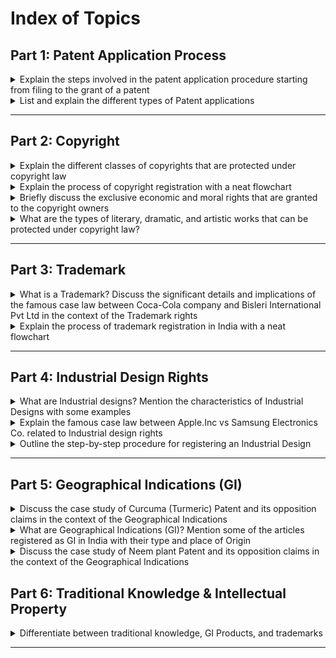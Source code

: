 # **Index of Topics**

## **Part 1: Patent Application Process**  

<details>
  <summary>Explain the steps involved in the patent application procedure starting from filing to the grant of a patent</summary>

![Image](img/PA.jpg)

## **Steps in the Patent Application Process**

### 1. **Prior Art Search**
   - Conduct a **prior art search** to ensure the invention meets patentability criteria:
     - **Novelty**: The invention is new and not disclosed in prior patents or publications.
     - **Inventiveness**: The invention is not obvious to someone skilled in the relevant field.
     - **Industrial Applicability**: The invention has practical utility.
   - Tools for prior art search:
     - Patent databases (e.g., USPTO, WIPO, IPO databases).
     - Scientific and technical literature.

### 2. **Filing the Patent Application**
   - Submit the application to the **Indian Patent Office (IPO)** or another relevant patent authority.
   - Include necessary documents:
     - Specification (provisional or complete).
     - Drawings, claims, and abstract.
     - Priority documents (if claiming priority under the Paris Convention).

### 3. **Publication of the Application**
   - The application is published in the **Official Journal** of the IPO.
   - **Early Publication Request** (optional):
     - If requested, the application is published early.
   - **Automatic Publication**:
     - If no early publication is requested, the application is published **18 months** after the filing or priority date.

### 4. **Request for Examination**
   - Submit a **Request for Examination (RFE)** within **48 months** of the filing or priority date.
   - Examination will not proceed without this request.

### 5. **Examination Process**
   - The **patent examiner** evaluates the application based on:
     - Patentability criteria (novelty, inventiveness, industrial applicability).
     - Compliance with formal requirements.

### 6. **First Examination Report (FER)**
   - If objections are found, the examiner issues a **First Examination Report (FER)**.
   - The report highlights deficiencies or objections regarding patentability or compliance.

### 7. **Applicant Response**
   - The applicant has **12 months** to respond to the FER.
   - Address all objections and provide amendments or clarifications as required.

### 8. **Grant of Patent**
   - **If objections are resolved**: The patent is granted, and details are published in the Official Journal.
   - **If objections are not resolved**: The application is rejected.


</details>

<details>
  <summary>List and explain the different types of Patent applications</summary>


**Types of Patent Applications**

In the context of intellectual property law, different types of patent applications serve distinct purposes based on the invention, jurisdiction, and specific requirements of the applicant. In India, patent applications are governed under the **Indian Patent Act, 1970**, and the **Patent Rules, 2003**. Below are the primary types of patent applications:

---

**1. Provisional Patent Application**  
- **Definition**: A preliminary application filed when the invention is not fully developed or ready for a complete application. It allows the inventor to secure an early filing date.  
- **Purpose**:
  - Provides a **12-month window** to develop and refine the invention.  
  - Prevents competitors from claiming similar inventions.  
- **Key Features**:
  - Does not require complete specifications.
  - Establishes priority for the inventor.  
- **Example**: A researcher files a provisional application for a new drug formulation while completing clinical trials.

---

**2. Complete Patent Application**  
- **Definition**: Filed when the invention is fully developed and ready for patent examination.  
- **Purpose**: Protects the invention by providing complete technical details in the form of a specification.  
- **Key Features**:
  - Must disclose the invention in full, including its functionality and scope.
  - Can be filed directly or within 12 months of filing a provisional application.  
- **Example**: A software company files a complete application for an AI-based recommendation algorithm.

---

**3. Convention Patent Application**  
- **Definition**: Filed in India after claiming priority from a similar application filed in a **convention country** under the **Paris Convention**.  
- **Purpose**: Enables the applicant to secure priority rights within **12 months** of the original filing date in another country.  
- **Key Features**:
  - Must claim priority from the first application filed in the convention country.
  - Useful for inventions requiring global protection.  
- **Example**: A company filing a patent in the United States for a new battery technology subsequently files a convention application in India within the 12-month priority period.

---

**4. Patent of Addition**  
- **Definition**: Filed to protect an improvement or modification to an already patented invention.  
- **Purpose**: Safeguards incremental improvements without the need for a new patent application.  
- **Key Features**:
  - The main patent must still be active.
  - The patent term is limited to the duration of the original patent.  
- **Example**: Adding a new feature to an existing patented smartphone design.

---

**5. Divisional Patent Application**  
- **Definition**: Filed when an original application contains multiple inventions, and the applicant wishes to divide it into separate applications.  
- **Purpose**: Ensures that each invention within the original application is patented individually.  
- **Key Features**:
  - Each divisional application receives the same priority date as the parent application.
  - Useful when patent examiners raise objections about the presence of multiple inventions in one application.  
- **Example**: A biotechnology firm divides its original application for a genetically modified crop into separate applications for different traits (e.g., pest resistance and drought tolerance).

---

**6. International Patent Application (PCT Application)**  
- **Definition**: Filed under the **Patent Cooperation Treaty (PCT)**, allowing the applicant to seek patent protection in multiple member countries through a single application.  
- **Purpose**: Simplifies the process of obtaining global patent protection.  
- **Key Features**:
  - Does not result in a global patent but facilitates national phase entry in desired countries.
  - Provides up to **30 months** from the priority date for national filing.  
- **Example**: A pharmaceutical company files a PCT application for a new vaccine, intending to obtain patents in the EU, US, and India.

---

**Forms for Different Types of Patent Applications**

1. **Provisional Patent Application**: Form 2 (Provisional Specification)  
2. **Complete Patent Application**: Form 1 (Application for Grant) and Form 2 (Complete Specification)  
3. **Convention Patent Application**: Form 1 (Application for Grant) and Form 3 (Statement and Undertaking for Foreign Applications)  
4. **Patent of Addition**: Form 1 (Application for Grant of Patent of Addition)  
5. **Divisional Patent Application**: Form 1 (Application for Divisional Patent)  
6. **International Patent Application (PCT Application)**: Form 1 (National Phase Application in India under PCT)

---

**Conclusion**  
The choice of patent application type depends on the stage of invention, scope of protection, and geographic coverage required. Understanding these types ensures that inventors and companies can strategically safeguard their intellectual property while optimizing costs and timelines.


</details>

---

## **Part 2: Copyright**  

<details>
  <summary>Explain the different classes of copyrights that are protected under copyright law</summary>

Copyright law provides protection to a wide range of creative works, and to ensure clear identification and categorization, it classifies these works into different types or classes. The Copyright Act of 1957 outlines several categories under which various works are eligible for copyright protection. Below are the key types/classes of copyrights:

---

1. **Literary Works**  
   Literary works are a broad category that includes books, essays, articles, speeches, lectures, and compilations.  
   - **Example:** Novels, poems, research articles, and computer programs (source code, databases, etc.) are all considered literary works.  
   - **Key Aspect:** Literary works are not restricted to written works but also include works that are orally presented or digitized.

2. **Dramatic Works**  
   This class includes works intended to be performed, such as plays, screenplays, and scripts for movies or television.  
   - **Example:** A theatrical play or a screenplay for a film is considered a dramatic work.  
   - **Key Aspect:** A dramatic work requires performance in front of an audience and includes the associated choreography or script.

3. **Musical Works**  
   Musical works include compositions with or without lyrics, such as songs, instrumental music, and compositions meant for performance.  
   - **Example:** Musical compositions, even if they are not written down, such as the score of a song or an instrumental piece.  
   - **Key Aspect:** Musical works are protected for their composition, which may include notes, arrangements, and rhythms.

4. **Artistic Works**  
   Artistic works cover a wide variety of visual arts, including paintings, drawings, sculptures, architectural designs, photographs, maps, and charts.  
   - **Example:** A painting, a photograph, a sculpture, or even the design of a building.  
   - **Key Aspect:** Artistic works are primarily visual in nature and are protected for their form, shape, and aesthetic design.

5. **Cinematograph Films**  
   This class includes any visual recordings produced by any medium or process, typically in the form of films, TV programs, or video clips.  
   - **Example:** A motion picture, a documentary, or a TV program.  
   - **Key Aspect:** This category includes both the visual and sound recordings associated with the film, and it is a specialized category in copyright law.

6. **Sound Recordings**  
   Sound recordings include the recordings of sounds, regardless of the medium on which the sounds are recorded (e.g., CD, vinyl, digital formats).  
   - **Example:** A recorded song or a podcast.  
   - **Key Aspect:** The copyright protects the specific recording, not the musical composition itself, unless they overlap.

7. **Broadcasting Rights**  
   Broadcasting rights protect the content of radio, television, and online broadcasts. The protection typically covers both the broadcasted content and the associated transmission.  
   - **Example:** Television broadcasts, radio shows, or live-streamed events.  
   - **Key Aspect:** This category protects the broadcaster’s right to control the transmission and use of their content.

8. **Computer Programs**  
   A computer program or software is also protected under copyright law. It includes the source code, object code, and any associated documentation or graphical interfaces.  
   - **Example:** A software application or a video game code.  
   - **Key Aspect:** The code itself, as well as the user interface and design, are protected by copyright law, which ensures the creator’s control over copying and distribution.

9. **Choreographic Works**  
   This category includes dance or other choreographed performances that are recorded or notated in some way.  
   - **Example:** A ballet or a modern dance routine.  
   - **Key Aspect:** To be copyrightable, the choreography must be fixed in a tangible medium, like a video or written notation.

---

**Conclusion**

The Copyright Act, 1957 provides a robust framework for the protection of various creative works, ensuring that creators across different fields receive the benefits of intellectual property law. The different types or classes of copyright cover a broad spectrum of creative expression, from literary works to artistic designs, cinematic creations, and software. By classifying these works, copyright law allows for clear ownership and protects the unique contributions of creators across diverse industries.

</details>


<details>
  <summary>Explain the process of copyright registration with a neat flowchart</summary>

![Image](img/CR.jpg)

## **Process of Copyright Registration**

1. **Creation of Work**  
   - The process starts with the creation of an original work, which can include literary, artistic, dramatic, or musical works.

2. **Submission of Application**  
   - The copyright owner or their authorized agent prepares and submits the application form.  
   - Along with the application, prescribed fees are paid to the copyright office.  
   - If the work is unpublished, the applicant must submit two copies of the work.  
   - If the work is published, two copies of the published work need to be provided.

3. **Review of Application**  
   - Once submitted, the copyright office examines the application for completeness and compliance with copyright laws.

4. **Issuance of Diary Number**  
   - Upon submission, a diary number is issued as an acknowledgment of receipt.  
   - The application is then subjected to a waiting period (generally 30 days) for objections or disputes.

5. **Examination of Work**  
   - If no objections are raised during the waiting period, the examiner reviews the application in detail.  
   - If there are objections, they are communicated to the applicant for resolution.

6. **Approval or Rejection**  
   - If the examiner is satisfied that all requirements are met, the application is approved.  
   - Otherwise, the application may be rejected, and the applicant is notified.

7. **Grant of Copyright**  
   - Once approved, the applicant is issued a copyright registration certificate.  
   - The work is now protected under copyright laws, granting exclusive rights to the owner.

---

## **Rights of the Copyright Owner**

1. **Reproduction Rights**  
   - The copyright owner has the exclusive right to reproduce the work in any material form.

2. **Distribution Rights**  
   - The owner can authorize the distribution of copies of the work to the public through sale, rental, or leasing.

3. **Performance and Display Rights**  
   - The owner has the right to perform or display the work publicly, including broadcasting or streaming.

4. **Adaptation Rights**  
   - The copyright owner can create adaptations or derivative works, such as translations or dramatizations.

5. **Communication to the Public**  
   - The owner can authorize the transmission or sharing of the work through any medium, including digital platforms.

6. **Economic Rights**  
   - The owner can monetize the work by licensing or assigning rights to others.

7. **Moral Rights**  
   - These include the right to claim authorship and to object to derogatory treatment of the work that could harm the author's reputation.

8. **Legal Protection Against Infringement**  
   - The owner has the right to take legal action against unauthorized use, reproduction, or distribution of the work.

---

</details>



<details>
  <summary>Briefly discuss the exclusive economic and moral rights that are granted to the copyright owners</summary>

The Copyright Act, 1957 provides copyright owners with the following exclusive rights:

**Economic Rights (Proprietary Rights)**
These rights are associated with financial benefits and include:
1. **Reproduction Rights**: The owner can authorize or prohibit the reproduction of their work in any form, including printed publications or sound recordings.
2. **Distribution Rights**: The owner has exclusive rights to distribute copies of the work.
3. **Public Performance Rights**: Permission is required to perform the work in public.
4. **Broadcasting/Communication Rights**: The work can only be broadcast or communicated to the public with the owner's consent.
5. **Translation Rights**: The work cannot be translated into other languages without authorization.
6. **Adaptation Rights**: Adapting the work, such as converting a novel into a screenplay, requires the owner’s consent.

**Moral Rights (Personal Rights)**
These rights safeguard the personal and reputational interests of the author:
1. **Right of Paternity**: Even after transferring copyright, the author retains the right to claim authorship and be credited for their work.
2. **Right of Integrity**: The author can prevent any distortions, modifications, or misuse of the work that harm their reputation or honor.

These rights ensure both economic benefits and protection of the author’s personal connection to their creative work.


</details>


<details>
  <summary>What are the types of literary, dramatic, and artistic works that can be protected under copyright law?</summary>

Under the Copyright Act, 1957, the following types of works are protected:

1. **Literary Works**
These include:
- **Books**: Fiction, non-fiction, novels, and textbooks.
- **Essays and Research Articles**: Academic or intellectual writings.
- **Oral Speeches and Lectures**: Transcribed or recorded content of speeches or presentations.
- **Compilations**: Anthologies, databases, and directories showcasing original selection or arrangement.
- **Computer Programs/Software**: Protected as literary works, including source codes and object codes.
- **Databases**: When they demonstrate originality in selection or arrangement.

2. **Dramatic Works**
These include:
- **Scripts and Screenplays**: Content for movies, plays, or television.
- **Theatrical Dramas**: Stage performances or dramatizations.
- **Choreographic Works**: Original dance routines, if documented or recorded.

3. **Artistic Works**
These include:
- **Paintings and Drawings**: Visual artworks created manually or digitally.
- **Sculptures and Carvings**: Including statues, figurines, and other three-dimensional artistic expressions.
- **Photographs**: Captured images that reflect creative expression.
- **Architectural Works**: Design plans, drawings, or buildings with artistic features.
- **Logos and Maps**: Graphical designs, cartography, and visual representations.
- **Engravings and Craftsmanship**: Any work showcasing artistic skill and originality.

**Summary**
Copyright protects original works across diverse fields like literature, drama, and art, provided they showcase creative effort and are expressed in tangible form. The purpose is to encourage originality and secure rights for creators to benefit from their intellectual labor.

</details>

---

## **Part 3: Trademark**

<details>
  <summary>What is a Trademark? Discuss the significant details and implications of the famous case law between Coca-Cola company and Bisleri International Pvt Ltd in the context of the Trademark rights</summary>

**What is a Trademark?**

A **Trademark** is a distinctive symbol, word, logo, phrase, design, or a combination of these used to identify and distinguish the goods or services of one entity from those of others. It provides the owner with exclusive rights to use the mark in commerce and prevents others from using it without permission. In India, trademarks are governed by the **Trademarks Act, 1999**, and their registration offers legal protection, brand recognition, and commercial benefits.

---

**Famous Case Law: Coca-Cola Company vs. Bisleri International Pvt. Ltd.**

**Background of the Case**  
The Coca-Cola Company, a multinational beverage giant, and Bisleri International Pvt. Ltd., an Indian company, were embroiled in a dispute over the use of the **'Maaza' trademark**, a popular mango-flavored drink.

1. **Initial Trademark Transfer**:  
   - Bisleri International owned the **'Maaza' trademark** in India, a brand name synonymous with mango drinks.
   - In **1993**, Bisleri sold the trademark, formula, intellectual property rights (IPR), and goodwill of 'Maaza' to Coca-Cola for exclusive use in the **Indian territory**.

2. **Trademark Infringement**:  
   - In **2008**, Bisleri attempted to **register the 'Maaza' trademark in Turkey** and began exporting a mango drink under the same name.
   - Coca-Cola objected, arguing that Bisleri’s actions violated its exclusive rights to the 'Maaza' trademark, which had been transferred as part of the 1993 agreement.

---

**Key Legal Issues**
1. **Ownership of Trademark**:  
   Coca-Cola argued that it held exclusive ownership of the 'Maaza' trademark in India and any export from India using the mark violated their rights.

2. **Trademark Infringement**:  
   Coca-Cola claimed Bisleri’s use of the trademark in Turkey and elsewhere amounted to **infringement** and sought an injunction to stop the export and use of the 'Maaza' trademark.

3. **Passing Off**:  
   Coca-Cola alleged that Bisleri's actions misled consumers and damaged its brand's reputation and goodwill.

---

**Court's Decision**  
The Delhi High Court ruled in favor of Coca-Cola, granting an **interim injunction** against Bisleri, prohibiting:
1. The use of the 'Maaza' trademark within India.
2. The export of goods bearing the 'Maaza' trademark to other countries, including Turkey.

The court held that Bisleri had transferred the exclusive rights of the trademark to Coca-Cola, and any subsequent use of the mark by Bisleri constituted infringement and passing off.

---

**Significance and Implications of the Case**

1. **Protection of Trademark Rights**:  
   The case reinforced that once a trademark is transferred, the seller cannot reclaim or use it for commercial purposes unless explicitly stated in the transfer agreement.

2. **Global Trademark Enforcement**:  
   The case emphasized the territorial nature of trademarks. Coca-Cola’s rights extended to Indian territory, and Bisleri’s attempt to exploit the trademark internationally was seen as a violation of the agreement.

3. **Importance of Licensing Agreements**:  
   The case highlighted the need for clarity in trademark transfer agreements, including geographic restrictions and usage rights.

4. **Brand Reputation and Goodwill**:  
   Coca-Cola successfully argued that unauthorized use of the 'Maaza' trademark by Bisleri could damage the brand’s reputation and dilute its goodwill in the market.

5. **Passing Off as a Legal Tool**:  
   The ruling demonstrated the use of the **passing off doctrine** to prevent unauthorized use of trademarks that could deceive consumers and harm the rightful owner's brand image.

---

**Conclusion**  
The **Coca-Cola vs. Bisleri case** is a landmark decision in trademark law, showcasing the importance of protecting intellectual property and ensuring that agreements over trademark ownership are strictly adhered to. It underscores the territorial nature of trademarks and the rights of owners to prevent unauthorized use or exploitation of their trademarks, even in international markets.


</details>


<details>
  <summary>Explain the process of trademark registration in India with a neat flowchart</summary>

![Image](img/TM.jpg)

## **Steps in the Trademark Registration Process**

1. **Prior Art Search**  
   - Before applying, a prior art search is conducted to ensure the trademark is unique and not already registered.  
   - Tools like the Trademark Electronic Search System (TESS) or WIPO’s Global Brand Database can be used.

2. **Application Submission**  
   - The applicant submits the trademark registration application to the appropriate office.  
   - This can be done by the proprietor directly or through an authorized agent.  
   - The application includes the applicant's details, the trademark, and the goods or services it represents.

3. **Issuance of Application Number**  
   - Upon submission, an application number is issued for tracking the status of the application.

4. **Examination of the Application**  
   - The application is examined by a trademark examiner.  
   - If discrepancies or issues are found, the examiner raises objections and communicates them to the applicant.

5. **Response to Objections**  
   - The applicant is required to address and resolve the objections raised by the examiner.  
   - A satisfactory response may result in the application moving forward; otherwise, the application may be rejected.

6. **Publication in the Trademark Journal**  
   - Once approved by the examiner, the application is published in the official Trademark Journal.  
   - This allows the public to view and, if necessary, oppose the trademark within a stipulated period (typically 90 days).

7. **Opposition Proceedings (if any)**  
   - If someone files an opposition against the trademark, both parties are heard, and the trademark office decides the case.  
   - If no opposition is filed or the opposition is resolved in favor of the applicant, the application proceeds.

8. **Grant of Trademark**  
   - After successfully completing all formalities and resolving objections or oppositions, the trademark is registered.  
   - The applicant receives a Trademark Registration Certificate.

9. **Validity of the Trademark**  
   - The trademark is valid for 10 years from the date of registration and can be renewed perpetually for additional 10-year periods.

---

</details>

---

## **Part 4: Industrial Design Rights**

<details>
  <summary>What are Industrial designs? Mention the characteristics of Industrial Designs with some examples</summary>

**What are Industrial Designs?**

Industrial Designs refer to the **ornamental or aesthetic aspects** of an article. These aspects may include **shape, configuration, patterns, lines, colors, or any decorative elements** applied to the product, making it visually appealing. Industrial designs are governed in India under the **Designs Act, 2000**, which protects the unique visual features of products to prevent unauthorized imitation.

An industrial design does not cover the functional aspects of a product but focuses solely on its aesthetic or decorative elements.

---

**Characteristics of Industrial Designs**

1. **Novelty**:  
   - The design must be new and original, meaning it should not have been disclosed to the public before its application.
   - It must not resemble any existing design.

2. **Visual Appeal**:  
   - The design should be pleasing to the eye and appeal to the aesthetic sense of the consumer.  
   - It must focus on external appearance rather than functionality.

3. **Industrial Applicability**:  
   - The design must be applicable to an article by an industrial process, whether manual, mechanical, or chemical.

4. **Tangible Form**:  
   - The design must be visible on a finished product, whether one-dimensional (e.g., patterns), two-dimensional (e.g., prints), or three-dimensional (e.g., shapes).

5. **Exclusivity**:  
   - Once registered, the design grants the owner exclusive rights to use it and prevents others from copying or imitating it.

6. **Non-Functional**:  
   - Industrial designs are purely aesthetic and do not include any technical or functional features.

7. **Legality**:  
   - The design must not include obscene material or offend public morality.
   - It must not use official symbols like national emblems, flags, or religious icons.

---

**Examples of Industrial Designs**

1. **Coca-Cola Bottle**:  
   - The iconic contoured Coca-Cola glass bottle, designed in 1915, is an example of a three-dimensional industrial design, recognized for its unique shape.

2. **iPhone Design**:  
   - The sleek, rectangular body with rounded edges of the iPhone is a popular example of modern industrial design.

3. **Car Body Shapes**:  
   - The exterior designs of vehicles, such as sports cars like Lamborghini or Tesla models, often qualify as industrial designs.

4. **Furniture and Home Décor**:  
   - Designer chairs, such as the Eames Lounge Chair, or intricate patterns on decorative ceramics.

5. **Jewelry**:  
   - Unique ornamental designs on necklaces, bracelets, or earrings.

---

**Importance of Industrial Design Protection**
- Enhances product appeal and marketability.
- Prevents imitation and piracy of designs.
- Encourages innovation in product aesthetics.
- Provides a competitive edge in the market by protecting creative effort.

Industrial designs bridge creativity and commerce, ensuring that aesthetic innovation in products is rewarded and safeguarded.


---


</details>



<details>
  <summary>Explain the famous case law between Apple.Inc vs Samsung Electronics Co. related to Industrial design rights</summary>

1. **Background of the Case**  
   - The Apple vs. Samsung case is a well-known legal dispute that centered on **industrial design rights** and **patent infringement**. The case began in 2011 when Apple filed a lawsuit against Samsung, accusing the company of copying the design of its **iPhone** and **iPad** products.  
   - Apple claimed that Samsung had infringed on several of its design patents, particularly related to the **shape** and **icon layout** of its devices, which Apple argued were distinctive features that had contributed to the success of the iPhone and iPad.

2. **Apple’s Allegations**  
   - Apple accused Samsung of copying the **overall appearance** of its products, including the **rectangular shape with rounded corners**, the **grid of icons** on the screen, and other **user interface elements**. Apple argued that these design elements were protected by its industrial design rights, and that Samsung’s devices closely resembled them, which could lead to consumer confusion.  
   - Apple contended that Samsung’s smartphones and tablets looked strikingly similar to the iPhone and iPad, and this was a deliberate attempt to imitate Apple's design in order to benefit from Apple’s established market presence.

3. **Samsung’s Defense**  
   - Samsung denied the allegations of infringement, claiming that its designs were independently created and that Apple’s design patents were **invalid**. Samsung argued that its devices were based on **functional** features and that there were many similar designs in the smartphone and tablet market.  
   - Samsung also claimed that Apple was trying to **monopolize** the market by asserting exclusive rights to basic design features like rectangular shapes and rounded corners, which should not be subject to industrial design protection.

4. **Legal Proceedings and Rulings**  
   - The case went through multiple courts and involved several rounds of lawsuits and counterclaims. In the United States, the **U.S. District Court for the Northern District of California** ruled in favor of Apple, stating that Samsung had infringed on Apple’s design patents. Samsung was ordered to pay substantial damages to Apple.  
   - Samsung appealed the decision, and the case was sent to the **U.S. Court of Appeals**. In 2016, the U.S. Supreme Court ruled that the damages Samsung had to pay should not be based on the total value of the infringing product (i.e., the entire phone) but should only reflect the portion of the product that was covered by the design patent.

5. **Key Points in the Context of Industrial Design Rights**  
   1. **Protection of Visual Elements**  
      - The case highlighted the importance of protecting the **aesthetic features** of a product through **industrial design rights**. Apple’s design patents covered specific visual elements of the iPhone and iPad, such as the shape, layout, and graphical user interface. The case emphasized that design rights can protect the overall appearance of a product, not just its function.  
      - This protection helps companies differentiate their products in a competitive market, ensuring that their unique visual designs are not copied by competitors.

   2. **Scope of Industrial Design Rights**  
      - One of the central issues in the case was the scope of industrial design rights. Samsung argued that basic design features like rectangular shapes and rounded corners should not be protectable because they were too generic and functional. The case brought attention to the **limits** of design protection and whether certain design elements are too commonplace to deserve exclusive rights.  
      - The case raised questions about how far industrial design rights should extend and whether design patents should be granted for features that are essential to the functionality of the product or are merely ornamental.

   3. **Impact of Design Patents on Innovation**  
      - The case also sparked a debate about the impact of **design patents on innovation**. Apple argued that protecting its design would help preserve the uniqueness of its brand, while Samsung contended that overly broad design patents stifle creativity and competition.  
      - The court’s decision ultimately reaffirmed the value of design patents in protecting innovation, but it also highlighted the need for balance to ensure that patents do not hinder the development of new products by others in the industry.

   4. **International Implications**  
      - The Apple vs. Samsung case had **global implications** for industrial design rights. Similar lawsuits were filed in other jurisdictions, including Europe and South Korea, where both companies sought to enforce their design rights and patents. The case demonstrated the importance of having strong intellectual property protections worldwide, as companies increasingly seek to protect their designs across multiple markets.

6. **Conclusion**  
   - The Apple vs. Samsung case underscores the importance of **industrial design rights** in protecting the aesthetic and visual aspects of a product. It showed how design patents can play a crucial role in safeguarding a company’s brand identity and ensuring that competitors do not unfairly benefit from imitating a well-established design.  
   - The case also raised important questions about the balance between protecting innovation and preventing monopolies on basic design features. It emphasized the need for a fair and nuanced approach to granting industrial design protections, which should not inhibit competition but should reward creativity and uniqueness in product design.

---

</details>



<details>
  <summary>Outline the step-by-step procedure for registering an Industrial Design</summary>

1. **Prior Art Search**  
   - Conduct a prior art search to ensure the design is novel and has not been registered previously.  
   - Use resources like the Design Search Utility (CGPDTM) and the Global Design Database (WIPO).

2. **Filing an Application**  
   - The application can be filed by individuals, small entities, organizations, or industries.  
   - Non-resident applicants must hire an Indian agent for filing.  
   - Submit the application at the Design Office in Kolkata or through online platforms.

3. **Examination of the Application**  
   - An examiner reviews the application to check compliance with eligibility criteria.  
   - Queries or objections, if any, are communicated to the applicant.

4. **Response to Queries**  
   - The applicant must respond to any queries within six months.  
   - If the objections are resolved satisfactorily, the application proceeds.

5. **Registration and Publication**  
   - Upon acceptance, the design is registered and published in the official Design Journal.

6. **Certificate of Registration**  
   - A certificate is issued to the applicant, granting exclusive rights to the registered design.

7. **Duration of Protection**  
   - The registration is valid for an initial period of 10 years.  
   - It can be renewed for an additional five years through a renewal application.


---

</details>

---
 
## **Part 5: Geographical Indications (GI)**

<details>
  <summary>Discuss the case study of Curcuma (Turmeric) Patent and its opposition claims in the context of the Geographical Indications</summary>

**Case Study of Curcuma (Turmeric) Patent and Its Opposition Claims**

The **Curcuma (Turmeric) Patent** case is a significant example of how traditional knowledge is protected under intellectual property laws, particularly in the context of Geographical Indications (GI) and prior art. 

**Background**  
Turmeric (Curcuma longa), a plant native to India, has been traditionally used for centuries for its medicinal, cosmetic, and culinary properties. Its application in wound healing, treating inflammation, and as a natural remedy is well-documented in Ayurvedic texts and local traditions.

In **1995**, the **University of Mississippi Medical Center** was granted a patent in the United States for the "use of turmeric in wound healing" (US Patent No. 5,401,504). The patent claimed novelty in the medicinal application of turmeric, particularly its use as a healing agent for external wounds.

**Opposition Claims**  
India strongly opposed the patent on the grounds that:
1. **Lack of Novelty**: The claimed invention was not new as turmeric's healing properties had been part of Indian traditional knowledge for centuries.
2. **Existing Prior Art**: Documented evidence in ancient Sanskrit texts, traditional medicinal practices, and publications demonstrated turmeric's long-standing use for wound healing.
3. **Violation of Traditional Knowledge**: The patent attempt was seen as a case of **biopiracy**, where publicly available traditional knowledge was privatized under intellectual property laws without acknowledging its origin.

**Action Taken**  
The Indian Council for Scientific and Industrial Research (CSIR) filed a formal challenge to the US patent in 1996. CSIR submitted substantial evidence, including references from **Ayurvedic texts** and academic articles, showing that the use of turmeric for healing wounds was well-known and in the public domain.

**Outcome**  
In **1997**, the United States Patent and Trademark Office (USPTO) revoked the patent, recognizing that the claim lacked novelty and was based on prior art. The evidence provided by CSIR was instrumental in proving that the use of turmeric for medicinal purposes was not an invention but traditional knowledge.

**Relevance to Geographical Indications (GI)**  
1. **Protection of Traditional Knowledge**: The case highlights the importance of GIs in protecting indigenous knowledge and practices. While GIs are primarily used for products linked to specific geographical regions, the principle of safeguarding cultural heritage and traditional knowledge aligns with GI objectives.
2. **Preventing Biopiracy**: The turmeric patent controversy underscores the need for robust legal frameworks to prevent the misappropriation of traditional knowledge.
3. **Awareness of Traditional Knowledge Databases**: Following this case, India developed the **Traditional Knowledge Digital Library (TKDL)** to document and protect traditional knowledge, ensuring it is recognized as prior art in global patent offices.

**Significance**  
The turmeric case set a global precedent for addressing biopiracy and highlighted the importance of documenting traditional knowledge to safeguard it from exploitation. It also emphasized the role of countries like India in asserting their intellectual and cultural heritage in the face of unfair patenting practices.


---


</details>



<details>
  <summary>What are Geographical Indications (GI)? Mention some of the articles registered as GI in India with their type and place of Origin</summary>

**What are Geographical Indications (GI)?**

Geographical Indications (GI) are defined under the **Geographical Indications of Goods (Registration and Protection) Act, 1999** in India. A GI is a sign or symbol used on products that have a specific geographical origin and possess qualities, reputation, or characteristics inherent to that region. These indications link the product to its place of origin and are often associated with traditional knowledge, methods, and cultural heritage.

**Key Features of GI:**
- Protects the uniqueness and authenticity of a product.
- Prevents unauthorized use of the registered product name.
- Enhances the commercial value of products by ensuring quality and reputation.
- GI registration is valid for 10 years and can be renewed perpetually.

**Examples of Articles Registered as GI in India**

| **Article**               | **Type**      | **Place of Origin**          |
|---------------------------|---------------|------------------------------|
| **Darjeeling Tea**         | Agricultural  | West Bengal                  |
| **Mysore Silk**            | Handicraft    | Karnataka                    |
| **Kashmir Pashmina**       | Handicraft    | Jammu & Kashmir              |
| **Banarasi Brocade Sarees**| Handicraft    | Uttar Pradesh                |
| **Tirupathi Laddu**        | Foodstuff     | Andhra Pradesh               |
| **Naga Mircha (Chili)**    | Agricultural  | Nagaland                     |
| **Basmati Rice**           | Agricultural  | Multiple States in North India|
| **Channapatna Toys**       | Handicraft    | Karnataka                    |
| **Kangra Tea**             | Agricultural  | Himachal Pradesh             |
| **Kullu Shawls**           | Handicraft    | Himachal Pradesh             |
| **Aranmula Kannadi**       | Handicraft    | Kerala                       |
| **Mahabalipuram Stone Sculpture** | Handicraft | Tamil Nadu                 |

**Significance of GI Registration:**
- Protects traditional industries and supports rural artisans and farmers.
- Promotes economic development by enhancing the marketability of GI products.
- Safeguards the cultural identity associated with specific regions.



</details>


<details>
  <summary>Discuss the case study of Neem plant Patent and its opposition claims in the context of the Geographical Indications</summary>

**Case Study of Neem Plant Patent and Its Opposition Claims**

The **Neem Plant Patent** controversy is a landmark case in the fight against biopiracy and the unauthorized patenting of traditional knowledge, particularly in the context of Geographical Indications (GI). Neem (*Azadirachta indica*), a tree native to India, has been revered for centuries for its medicinal, agricultural, and insecticidal properties, which are well-documented in Indian traditional practices and Ayurvedic texts.

**Background**  
In **1994**, the **European Patent Office (EPO)** granted a patent to the US Department of Agriculture and the multinational company W.R. Grace for an invention related to the fungicidal properties of neem oil. The patent claimed novelty in a method of extracting neem oil to prepare a composition for controlling fungal infections in plants.

**Opposition Claims**  
India, supported by environmental groups and NGOs like the **European Parliament Green Party** and **Vandana Shiva’s Research Foundation for Science, Technology, and Ecology**, challenged the patent on the following grounds:
1. **Traditional Knowledge as Prior Art**: The use of neem oil for pest and fungal control has been part of Indian traditional agricultural practices for centuries and is documented in ancient texts and oral traditions.
2. **Lack of Novelty**: The patent was based on knowledge already existing in the public domain, making it ineligible for protection under patent laws.
3. **Biopiracy**: The patent was seen as an attempt to privatize publicly available traditional knowledge without acknowledging its cultural and geographical origins.

**Legal Battle**  
- In **1995**, a formal objection to the patent was filed with the European Patent Office (EPO).
- The opposition provided evidence from Indian texts and historical records that demonstrated the long-standing use of neem for agricultural and medicinal purposes.
- After prolonged proceedings, in **2000**, the EPO revoked the patent, agreeing that the fungicidal use of neem oil lacked novelty and was part of traditional knowledge.

**Relevance to Geographical Indications (GI)**  
1. **Protection of Indigenous Knowledge**: The Neem case highlighted the need to safeguard traditional practices and knowledge associated with specific regions, aligning with the principles of GI.
2. **Prevention of Biopiracy**: It underscored the importance of preventing the misappropriation of traditional knowledge and ensuring that such knowledge benefits local communities.
3. **Global Recognition**: This case demonstrated the necessity of mechanisms like GIs to give international recognition to products and practices tied to specific geographical regions.

**Significance**  
The Neem case became a global precedent in addressing biopiracy and the protection of traditional knowledge. It emphasized the importance of documenting indigenous practices to prevent their exploitation and inspired the establishment of the **Traditional Knowledge Digital Library (TKDL)** in India. This digital repository serves as a tool to prevent unjustified patent claims on Indian traditional knowledge by making it accessible to patent examiners worldwide.

The case also reinforced the role of Geographical Indications in preserving the cultural and natural heritage associated with specific regions, ensuring that the benefits of such resources remain with the rightful communities.

---

</details>



## **Part 6: Traditional Knowledge & Intellectual Property**

<details>
  <summary>Differentiate between traditional knowledge, GI Products, and trademarks</summary>

| **Aspect**            | **Traditional Knowledge (TK)**                              | **Geographical Indications (GI)**                        | **Trademarks**                                        |
|-----------------------|-------------------------------------------------------------|---------------------------------------------------------|------------------------------------------------------|
| **Definition**         | Traditional Knowledge refers to knowledge, practices, and skills passed down through generations within a community. | Geographical Indications are signs or symbols used to identify products originating from a specific geographical location, with unique qualities or reputation linked to that area. | Trademarks are unique symbols, logos, words, or phrases that distinguish goods or services of one entity from another. |
| **Scope**              | Includes cultural practices, medicinal remedies, agricultural methods, and folklore. | Includes products like foodstuffs, handicrafts, and agricultural goods linked to a specific region. | Includes brand names, logos, slogans, and distinctive marks used for branding and marketing. |
| **Legal Protection**   | Protected against misuse under intellectual property laws like the **Traditional Knowledge Digital Library (TKDL)**. | Protected under the **Geographical Indications of Goods (Registration and Protection) Act, 1999** in India. | Protected under the **Trademarks Act, 1999** in India. |
| **Purpose**            | To preserve cultural heritage and prevent biopiracy.       | To promote and protect products associated with a specific region's reputation and quality. | To protect a brand's identity and ensure its exclusive use in the market. |
| **Ownership**          | Belongs to the community or group maintaining the knowledge. | Ownership is collective, often by a group of producers, associations, or cooperatives in a region. | Ownership is individual, by a company, organization, or individual proprietor. |
| **Examples**           | Ayurvedic practices, use of turmeric for healing, and neem for pest control. | Darjeeling Tea (West Bengal), Mysore Silk (Karnataka), Banarasi Sarees (Uttar Pradesh). | Nike logo, Coca-Cola symbol, McDonald’s golden arches. |
| **Duration of Protection** | Perpetual, as long as the knowledge is preserved by the community. | Valid for **10 years**, renewable indefinitely.         | Valid for **10 years**, renewable indefinitely.      |
| **Global Recognition** | Often lacks specific international protection; recognized through efforts like the **Convention on Biological Diversity (CBD)**. | Protected under international agreements like the **TRIPS Agreement**. | Recognized internationally under the **Madrid Protocol** for trademarks. |
| **Economic Implication**| Primarily preserves cultural heritage; limited direct financial benefits. | Helps producers earn premium prices and boosts regional economies. | Directly linked to commercial branding and business revenue generation. |
| **Key Objective**      | Safeguard indigenous practices from exploitation.           | Protect the authenticity and reputation of regional products. | Ensure brand recognition and prevent duplication.    |

**Summary**: Traditional Knowledge focuses on preserving intangible heritage, Geographical Indications highlight regional product uniqueness, and Trademarks are tools for distinguishing brands in commerce.

</details>

---

<!-- 
<details>
  <summary>Click to see more</summary>

  ## Hidden content

  This is some content that is hidden until the dropdown is clicked.

</details>
-->
